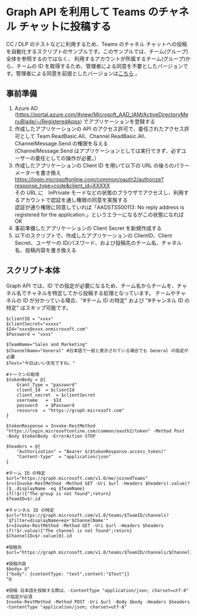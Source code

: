 # Graph API を利用して Teams のチャネル チャットに投稿する
CC / DLP のテストなどに利用するため、Teams のチャネル チャットへの投稿を自動化するスクリプトのサンプルです。このサンプルでは、チーム(グループ)全体を参照するのではなく、
利用するアカウントが所属するチーム(グループ)から、チームの ID を取得するため、管理者による同意を不要としたバージョンです。管理者による同意を前提としたバージョンは[こちら](https://github.com/YoshihiroIchinose/E5Comp/blob/main/PostTeamsMessage.md)
。
## 事前準備
1. Azure AD (https://portal.azure.com/#view/Microsoft_AAD_IAM/ActiveDirectoryMenuBlade/~/RegisteredApps) でアプリケーションを登録する
2. 作成したアプリケーションの API のアクセス許可で、委任されたアクセス許可として Team.ReadBasic.All、Channel.ReadBasic.All、ChannelMessage.Send の権限を与える    
(ChannelMessage.Send はアプリケーションとしては実行できず、必ずユーザーの委任としての操作が必要。）
3. 作成したアプリケーションの Client ID を用いて以下の URL の後ろのパラーメーターを書き換え   
   https://login.microsoftonline.com/common/oauth2/authorize?response_type=code&client_id=XXXXX   
その URL に　InPrivate モードなどの状態のブラウザでアクセスし、利用するアカウントで認証を通し権限の同意を実施する   
認証が通り権限に同意していれば「AADSTS500113: No reply address is registered for the application.」というエラーになるがこの状態になれば OK 
4. 事前準備したアプリケーションの Client Secret を新規作成する
5. 以下のスクリプトで、作成したアプリケーションの ClientID、Client Secret、ユーザーの ID/パスワード、および投稿先のチーム名、チャネル名、投稿内容を書き換える
## スクリプト本体
Graph API では、ID での指定が必要になるため、チーム名からチームを、チャネル名でチャネルを特定してから投稿する処理となっています。
チームやチャネルの ID が分かっている場合、"#チーム ID の特定" および "#チャンネル ID の特定" はスキップ可能です。

````
$clientID = "xxxx"
$clientSecret="xxxxx"
$Id="xxxx@xxxx.onmicrosoft.com"
$Password = "xxxx"

$TeamName="Sales and Marketing"
$ChannelName="General" #日本語で一般と表示されている場合でも General の指定が必要
$Text="今日はいい天気ですね。"

#トークンの取得
$tokenBody = @{  
    Grant_Type = "password"
    client_Id  = $clientId
    client_secret  = $clientSecret
    username   =  $Id
    password   = $Password
    resource  = "https://graph.microsoft.com"
}

$tokenResponse = Invoke-RestMethod "https://login.microsoftonline.com/common/oauth2/token" -Method Post  -Body $tokenBody -ErrorAction STOP

$headers = @{
    "Authorization" = "Bearer $($tokenResponse.access_token)"
    "Content-type"  = "application/json"
}

#チーム ID の特定
$url="https://graph.microsoft.com/v1.0/me/joinedTeams"
$r=(Invoke-RestMethod -Method GET -Uri $url -Headers $headers).value|?{$_.displayName -eq $TeamName}
if(!$r){"The group is not found";return}
$TeamID=$r.id

#チャンネル ID の特定
$url="https://graph.microsoft.com/v1.0/teams/$TeamID/channels?`$filter=displayName+eq+'$ChannelName'"
$r=Invoke-RestMethod -Method GET -Uri $url -Headers $headers
if(!$r.value){"The channel is not found";return}
$ChannelID=$r.value[0].id

#投稿先
$url="https://graph.microsoft.com/v1.0/teams/$TeamID/channels/$ChannelID/messages"

#投稿内容
$body= @"
{"body": {contentType: "text",content:"$Text"}}
"@

#投稿 日本語を投稿する際は、-ContentType "application/json; charset=utf-8" の指定が必須
Invoke-RestMethod -Method POST -Uri $url -Body $body -Headers $headers -ContentType "application/json; charset=utf-8"
````
